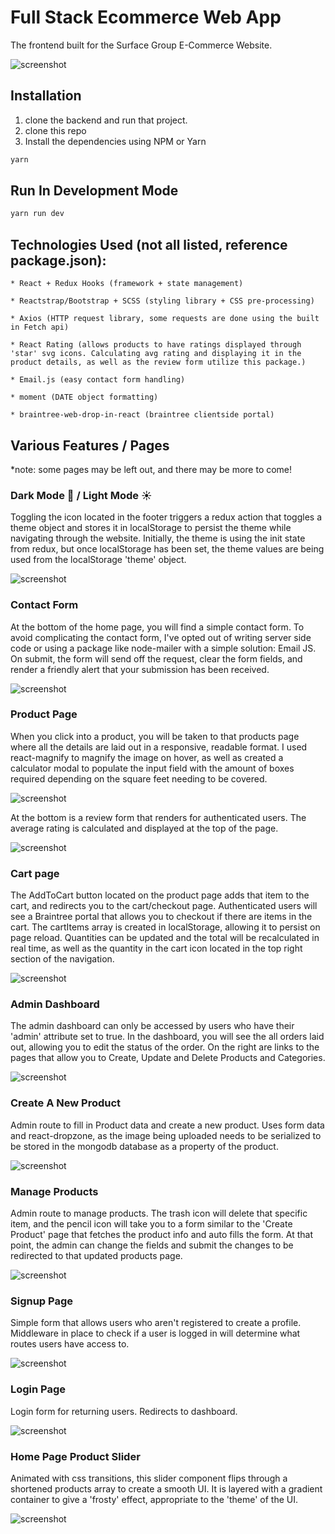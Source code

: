 # Full Stack Ecommerce Web App

The frontend built for the Surface Group E-Commerce Website.

![screenshot](https://i.imgur.com/iAizmMc.png)

## Installation
1) clone the backend and run that project.
2) clone this repo
3) Install the dependencies using NPM or Yarn

```bash
yarn
```

## Run In Development Mode
```bash
yarn run dev
```


## Technologies Used (not all listed, reference package.json):

	* React + Redux Hooks (framework + state management)

	* Reactstrap/Bootstrap + SCSS (styling library + CSS pre-processing) 

	* Axios (HTTP request library, some requests are done using the built in Fetch api)

	* React Rating (allows products to have ratings displayed through 'star' svg icons. Calculating avg rating and displaying it in the product details, as well as the review form utilize this package.)

    * Email.js (easy contact form handling)

    * moment (DATE object formatting)

    * braintree-web-drop-in-react (braintree clientside portal)



## Various Features / Pages 
 *note: some pages may be left out, and there may be more to come!

### Dark Mode 🌙 / Light Mode ☀️

Toggling the icon located in the footer triggers a redux action that toggles a theme object and stores it in localStorage to persist the theme while navigating through the website. Initially, the theme is using the init state from redux, but once localStorage has been set, the theme values are being used from the localStorage 'theme' object.


![screenshot](https://i.imgur.com/PSCCp1D.png)

### Contact Form 

At the bottom of the home page, you will find a simple contact form. To avoid complicating the contact form, I've opted out of writing server side code or using a package like node-mailer with a simple solution: Email JS. On submit, the form will send off the request, clear the form fields, and render a friendly alert that your submission has been received.

![screenshot](https://i.imgur.com/PSCCp1D.png)

### Product Page

When you click into a product, you will be taken to that products page where all the details are laid out in a responsive, readable format. I used react-magnify to magnify the image on hover, as well as created a calculator modal to populate the input field with the amount of boxes required depending on the square feet needing to be covered. 


![screenshot](https://i.imgur.com/fxQZ95h.png)

At the bottom is a review form that renders for authenticated users. The average rating is calculated and displayed at the top of the page. 

![screenshot](https://i.imgur.com/xxttMIF.png)



### Cart page

The AddToCart button located on the product page adds that item to the cart, and redirects you to the cart/checkout page. Authenticated users will see a Braintree portal that allows you to checkout if there are items in the cart. The cartItems array is created in localStorage, allowing it to persist on page reload. Quantities can be updated and the total will be recalculated in real time, as well as the quantity in the cart icon located in the top right section of the navigation.

![screenshot](https://i.imgur.com/rk3Rs1v.png)

### Admin Dashboard

The admin dashboard can only be accessed by users who have their 'admin' attribute set to true. In the dashboard, you will see the all orders laid out, allowing you to edit the status of the order. On the right are links to the pages that allow you to Create, Update and Delete Products and Categories.

![screenshot](https://i.imgur.com/bu6WMCq.png)

### Create A New Product

Admin route to fill in Product data and create a new product. Uses form data and react-dropzone, as the image being uploaded needs to be serialized to be stored in the mongodb database as a property of the product.

![screenshot](https://i.imgur.com/eFW02bX.png)

### Manage Products

Admin route to manage products. The trash icon will delete that specific item, and the pencil icon will take you to a form similar to the 'Create Product' page that fetches the product info and auto fills the form. At that point, the admin can change the fields and submit the changes to be redirected to that updated products page.

![screenshot](https://i.imgur.com/nlwGsK7.png)

### Signup Page

Simple form that allows users who aren't registered to create a profile. Middleware in place to check if a user is logged in will determine what routes users have access to.

![screenshot](https://i.imgur.com/8H6RGOs.png)

### Login Page

Login form for returning users. Redirects to dashboard.

![screenshot](https://i.imgur.com/j7ihSGf.png)

### Home Page Product Slider

Animated with css transitions, this slider component flips through a shortened products array to create a smooth UI. It is layered with a gradient container to give a 'frosty' effect, appropriate to the 'theme' of the UI.

![screenshot](https://i.imgur.com/33QhROs.png)